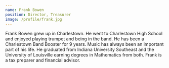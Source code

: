 ```yaml
---
name: Frank Bowen
position: Director, Treasurer
image: /profile/frank.jpg
---
```


Frank Bowen grew up in Charlestown. He went to Charlestown High School and enjoyed playing trumpet and being in the band. He has been a Charlestown Band Booster for 9 years. Music has always been an important part of his life. He graduated from Indiana University Southeast and the University of Louisville earning degrees in Mathematics from both. Frank is a tax preparer and financial advisor.